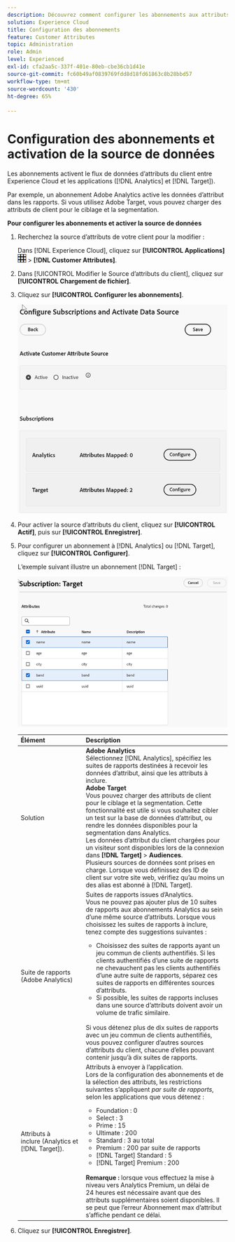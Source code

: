 ```yaml
---
description: Découvrez comment configurer les abonnements aux attributs du client pour Analytics et Target, et activer une source de données.
solution: Experience Cloud
title: Configuration des abonnements
feature: Customer Attributes
topic: Administration
role: Admin
level: Experienced
exl-id: cfa2aa5c-337f-401e-80eb-cbe36cb1d41e
source-git-commit: fc60b49af0839769fdd8d18fd61863c8b28bbd57
workflow-type: tm+mt
source-wordcount: '430'
ht-degree: 65%

---
```


# Configuration des abonnements et activation de la source de données

Les abonnements activent le flux de données d’attributs du client entre Experience Cloud et les applications ([!DNL Analytics] et [!DNL Target]).

Par exemple, un abonnement Adobe Analytics active les données d’attribut dans les rapports. Si vous utilisez Adobe Target, vous pouvez charger des attributs de client pour le ciblage et la segmentation.

**Pour configurer les abonnements et activer la source de données**

1. Recherchez la source d’attributs de votre client pour la modifier :

   Dans [!DNL Experience Cloud], cliquez sur **[!UICONTROL Applications]** ![menu](assets/menu-icon.png) > **[!DNL Customer Attributes]**.

1. Dans [!UICONTROL Modifier le Source d’attributs du client], cliquez sur **[!UICONTROL Chargement de fichier]**.

1. Cliquez sur **[!UICONTROL Configurer les abonnements]**.

   ![Configuration des abonnements dans Experience Cloud](assets/configure-subscriptions.png)

1. Pour activer la source d’attributs du client, cliquez sur **[!UICONTROL Actif]**, puis sur **[!UICONTROL Enregistrer]**.

1. Pour configurer un abonnement à [!DNL Analytics] ou [!DNL Target], cliquez sur **[!UICONTROL Configurer]**.

   L’exemple suivant illustre un abonnement [!DNL Target] :

   ![Résultat de l’étape](assets/subscription-target.png)

   | Élément | Description |
   |--- |--- |
   | Solution | **Adobe Analytics**<br> Sélectionnez [!DNL Analytics], spécifiez les suites de rapports destinées à recevoir les données d’attribut, ainsi que les attributs à inclure.<br>**Adobe Target**<br> Vous pouvez charger des attributs de client pour le ciblage et la segmentation. Cette fonctionnalité est utile si vous souhaitez cibler un test sur la base de données d’attribut, ou rendre les données disponibles pour la segmentation dans Analytics.<br>Les données d’attribut du client chargées pour un visiteur sont disponibles lors de la connexion dans **[!DNL Target]** > **Audiences**.<br>Plusieurs sources de données sont prises en charge. Lorsque vous définissez des ID de client sur votre site web, vérifiez qu’au moins un des alias est abonné à [!DNL Target]. |
   | Suite de rapports (Adobe Analytics) | Suites de rapports issues d’Analytics.<br>Vous ne pouvez pas ajouter plus de 10 suites de rapports aux abonnements Analytics au sein d’une même source d’attributs. Lorsque vous choisissez les suites de rapports à inclure, tenez compte des suggestions suivantes :<ul><li>Choisissez des suites de rapports ayant un jeu commun de clients authentifiés. Si les clients authentifiés d’une suite de rapports ne chevauchent pas les clients authentifiés d’une autre suite de rapports, séparez ces suites de rapports en différentes sources d’attributs.</li><li>Si possible, les suites de rapports incluses dans une source d’attributs doivent avoir un volume de trafic similaire.</li></ul><br>Si vous détenez plus de dix suites de rapports avec un jeu commun de clients authentifiés, vous pouvez configurer d’autres sources d’attributs du client, chacune d’elles pouvant contenir jusqu’à dix suites de rapports. |
   | Attributs à inclure (Analytics et [!DNL Target]). | Attributs à envoyer à lʼapplication. <br>Lors de la configuration des abonnements et de la sélection des attributs, les restrictions suivantes sʼappliquent _par suite de rapports_, selon les applications que vous détenez :<ul><li>Foundation : 0</li><li>Select : 3</li><li>Prime : 15</li><li>Ultimate : 200</li><li>Standard : 3 au total</li><li>Premium : 200 par suite de rapports</li><li>[!DNL Target] Standard : 5</li><li>[!DNL Target] Premium : 200</li></ul><br>**Remarque :** lorsque vous effectuez la mise à niveau vers Analytics Premium, un délai de 24 heures est nécessaire avant que des attributs supplémentaires soient disponibles. Il se peut que l’erreur Abonnement max d’attribut s’affiche pendant ce délai. |

1. Cliquez sur **[!UICONTROL Enregistrer]**.
